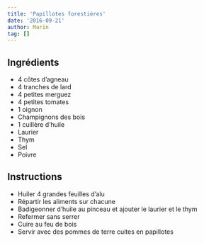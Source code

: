```yaml
---
title: 'Papillotes forestières'
date: '2016-09-21'
author: Marin
tag: []
---
```

## Ingrédients
- 4 côtes d’agneau
- 4 tranches de lard
- 4 petites merguez
- 4 petites tomates
- 1 oignon
- Champignons des bois
- 1 cuillère d’huile
- Laurier
- Thym
- Sel
- Poivre

## Instructions
- Huiler 4 grandes feuilles d’alu
- Répartir les aliments sur chacune
- Badigeonner d’huile au pinceau et ajouter le laurier et le thym
- Refermer sans serrer
- Cuire au feu de bois
- Servir avec des pommes de terre cuites en papillotes


